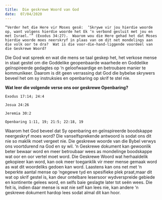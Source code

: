 ```yaml
---
title:  Die geskrewe Woord van God
date:  07/04/2020
---
```


`“Verder het die Here vir Moses gesê:  ‘Skrywe vir jou hierdie woorde op, want volgens hierdie woorde het Ek ‘n verbond gesluit met jou en met Israel.’” (Exodus 34:27).  Waarom wou die Here gehad het dat Moses hierdie woorde moes neerskryf in plaas van om dit net mondelings aan die volk oor te dra?  Wat is die voor-die-hand-liggende voordeel van die Geskrewe Woord?`

Die God wat spreek en wat die mens se taal geskep het, het verkose mense in staat gestel om die Goddelike geopenbaarde waarhede en Goddelike geïnspireerde gedagtes op ‘n geloofwaardige en betroubare manier te kommunikeer. Daarom is dit geen verrassing dat God die bybelse skrywers beveel het om sy instruksies en openbaring op skrif te stel nie.

**Wat leer die volgende verse ons oor geskrewe Openbaring?**

`Exodus 17:14; 24:4`

`Josua 24:26`

`Jeremia 30:2`

`Openbaring 1:11, 19; 21:5; 22:18, 19`

Waarom het God beveel dat Sy openbaring en geïnspireerde boodskappe neergeskryf moes word? Die vanselfsprekende antwoord is sodat ons dit nie so maklik moet vergeet nie. Die geskrewe woorde van die Bybel verwys ons voortdurend na God en sy wil. ‘n Geskrewe dokument kan gewoonlik beter bewaar word en meer betroubaar wees as mondelinge boodskappe wat oor en oor vertel moet word. Die Geskrewe Woord wat herhaaldelik gekopieer kan word, kan ook meer toeganklik vir meer mense gemaak word as wat dit woordeliks gedoen kan word. Laastens kan ons net met ‘n beperkte aantal mense op ‘ngegewe tyd en spesifieke plek praat,maar dit wat op skrif gestel is, kan deur ontelbare lesersoor wydverspreide gebiede en kontinente gelees word, en selfs baie geslagte later tot seën wees. Die feit is, indien daar mense is wat nie self kan lees nie, kan andere ‘n geskrewe dokument hardop lees sodat almal dit kan hoor.